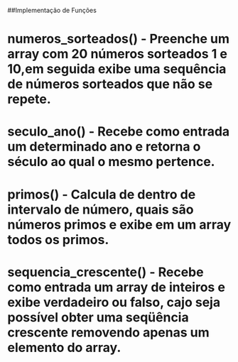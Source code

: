 ##Implementação de Funções

# numeros_sorteados() - Preenche um array com 20 números sorteados 1 e 10,em seguida exibe uma sequência de números sorteados que não se repete. 

# seculo_ano() - Recebe como entrada um determinado ano e retorna o século ao qual o mesmo pertence.

# primos() - Calcula de dentro de intervalo de número, quais são números primos e exibe em um array todos os primos.

# sequencia_crescente() - Recebe como entrada um array de inteiros e exibe verdadeiro ou falso, cajo seja possível obter uma seqüência crescente removendo apenas um elemento do array.
